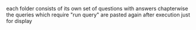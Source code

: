 each folder consists of its own set of questions with answers chapterwise
the queries which require "run query" are pasted again after execution just for display 
